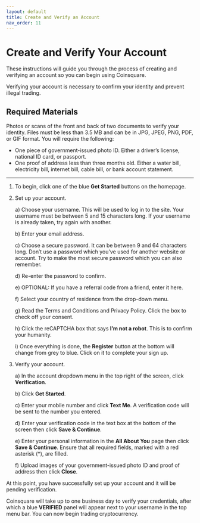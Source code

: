 ```yaml
---
layout: default
title: Create and Verify an Account
nav_order: 11
---
```


# Create and Verify Your Account

These instructions will guide you through the process of creating and verifying an account so you can begin using Coinsquare.

Verifying your account is necessary to confirm your identity and prevent illegal trading.

## Required Materials

Photos or scans of the front and back of two documents to verify your identity.
Files must be less than 3.5 MB and can be in JPG, JPEG, PNG, PDF, or GIF format. You will require the following:
* One piece of government-issued photo ID. Either a driver’s license, national ID card, or passport.
* One proof of address less than three months old. Either a water bill, electricity bill, internet bill, cable bill, or bank account statement.

* * *

1. To begin, click one of the blue **Get Started** buttons on the homepage.

2. Set up your account.

    a) Choose your username. This will be used to log in to the site. Your username must be between 5 and 15 characters long.
If your username is already taken, try again with another.

    b) Enter your email address.
    
    c) Choose a secure password. It can be between 9 and 64 characters long. 
    Don’t use a password which you’ve used for another website or account. Try to make the most secure password which you can also remember.
    
    d) Re-enter the password to confirm.

    e) OPTIONAL: If you have a referral code from a friend, enter it here.
    
    f) Select your country of residence from the drop-down menu.

    g) Read the Terms and Conditions and Privacy Policy. Click the box to check off your consent.

    h) Click the reCAPTCHA box that says **I’m not a robot**. This is to confirm your humanity.

    i) Once everything is done, the **Register** button at the bottom will change from grey to blue. Click on it to complete your sign up.

3. Verify your account.

    a) In the account dropdown menu in the top right of the screen, click **Verification**.

    b) Click **Get Started**.

    c) Enter your mobile number and click **Text Me**.
    A verification code will be sent to the number you entered.

    d) Enter your verification code in the text box at the bottom of the screen then click **Save & Continue**.

    e) Enter your personal information in the **All About You** page then click **Save & Continue**. Ensure that all required fields, marked with a red asterisk (*), are filled.

    f) Upload images of your government-issued photo ID and proof of address then click **Close**.

At this point, you have successfully set up your account and it will be pending verification.

Coinsquare will take up to one business day to verify your credentials, after which a blue **VERIFIED** panel will appear next to your username in the top menu bar. You can now begin trading cryptocurrency.
